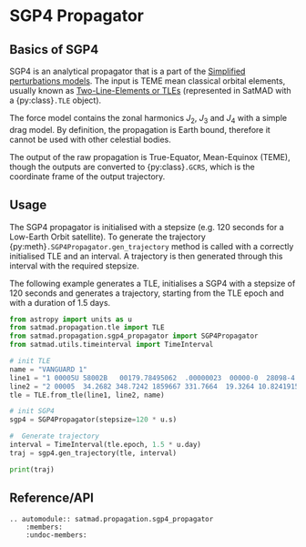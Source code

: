 # SGP4 Propagator

## Basics of SGP4

SGP4 is an analytical propagator that is a part of the [Simplified perturbations models](https://en.wikipedia.org/wiki/Simplified_perturbations_models). The input is TEME mean classical orbital elements, usually known as [Two-Line-Elements or TLEs](https://en.wikipedia.org/wiki/Two-line_element_set) (represented in SatMAD with a {py:class}`.TLE` object).

The force model contains the zonal harmonics $J_2$, $J_3$ and $J_4$ with a simple drag model. By definition, the propagation is Earth bound, therefore it cannot be used with other celestial bodies.

The output of the raw propagation is True-Equator, Mean-Equinox (TEME), though the outputs are converted to {py:class}`.GCRS`, which is the coordinate frame of the output trajectory.

## Usage

The SGP4 propagator is initialised with a stepsize (e.g. 120 seconds for a Low-Earth Orbit satellite). To generate the trajectory {py:meth}`.SGP4Propagator.gen_trajectory` method is called with a correctly initialised TLE and an interval. A trajectory is then generated through this interval with the required stepsize.

The following example generates a TLE, initialises a SGP4 with a stepsize of 120 seconds and generates a trajectory, starting from the TLE epoch and with a duration of 1.5 days.

```python
from astropy import units as u
from satmad.propagation.tle import TLE
from satmad.propagation.sgp4_propagator import SGP4Propagator
from satmad.utils.timeinterval import TimeInterval

# init TLE
name = "VANGUARD 1"
line1 = "1 00005U 58002B   00179.78495062  .00000023  00000-0  28098-4 0  4753"
line2 = "2 00005  34.2682 348.7242 1859667 331.7664  19.3264 10.82419157413667"
tle = TLE.from_tle(line1, line2, name)

# init SGP4
sgp4 = SGP4Propagator(stepsize=120 * u.s)

#  Generate trajectory
interval = TimeInterval(tle.epoch, 1.5 * u.day)
traj = sgp4.gen_trajectory(tle, interval)

print(traj)
```

## Reference/API

```{eval-rst}
.. automodule:: satmad.propagation.sgp4_propagator
    :members:
    :undoc-members:
```